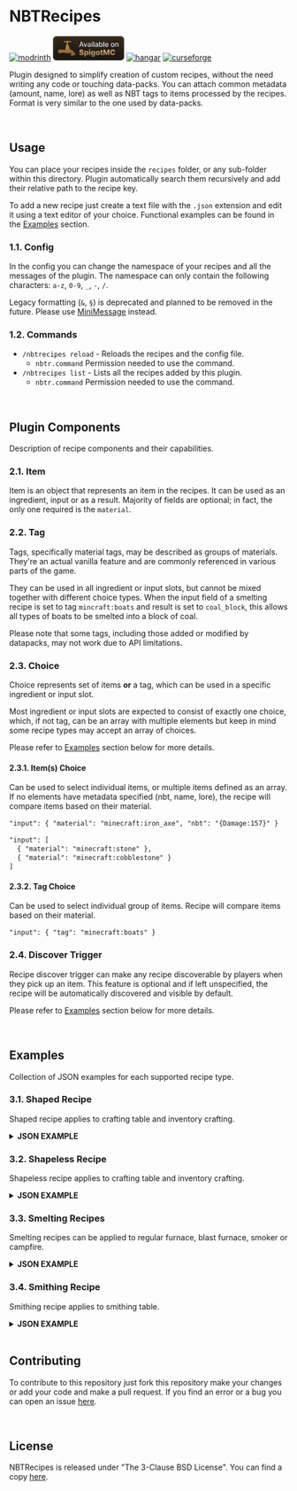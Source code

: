 # NBTRecipes
<a href="https://modrinth.com/plugin/nbtrecipes/"><img alt="modrinth" height="44" src="https://cdn.jsdelivr.net/npm/@intergrav/devins-badges@3/assets/cozy/available/modrinth_vector.svg"></a>
<a href="https://www.spigotmc.org/resources/nbtrecipes.107230/"><img alt="spigotmc" height="44" src="badges/spigotmc_vector.svg"></a>
<a href="https://hangar.papermc.io/LoreSchaeffer/NBTRecipes"><img alt="hangar" height="44" src="https://cdn.jsdelivr.net/npm/@intergrav/devins-badges@3/assets/cozy/available/hangar_vector.svg"></a>
<a href="https://legacy.curseforge.com/minecraft/bukkit-plugins/nbtrecipes"><img alt="curseforge" height="44" src="https://cdn.jsdelivr.net/npm/@intergrav/devins-badges@3/assets/cozy/available/curseforge_vector.svg"></a>

Plugin designed to simplify creation of custom recipes, without the need writing any code or touching data-packs.
You can attach common metadata (amount, name, lore) as well as NBT tags to items processed by the recipes.
Format is very similar to the one used by data-packs.

<br />

## Usage
You can place your recipes inside the `recipes` folder, or any sub-folder within this directory. Plugin automatically search them recursively and add their relative path to the recipe key.

To add a new recipe just create a text file with the `.json` extension and edit it using a text editor of your choice. Functional examples can be found in the [Examples](#examples) section.

### 1.1. Config
In the config you can change the namespace of your recipes and all the messages of the plugin.
The namespace can only contain the following characters: `a-z`, `0-9`, `_`, `-`, `/`.

Legacy formatting (`&`, `§`) is deprecated and planned to be removed in the future. Please use [MiniMessage](https://docs.advntr.dev/minimessage/format) instead.

### 1.2. Commands
* `/nbtrecipes reload` - Reloads the recipes and the config file.
  * `nbtr.command` Permission needed to use the command.
* `/nbtrecipes list` - Lists all the recipes added by this plugin.
  * `nbtr.command` Permission needed to use the command.

<br />

## Plugin Components
Description of recipe components and their capabilities.

### 2.1. Item
Item is an object that represents an item in the recipes. It can be used as an ingredient, input or as a result.
Majority of fields are optional; in fact, the only one required is the `material`.

### 2.2. Tag
Tags, specifically material tags, may be described as groups of materials. They're an actual vanilla feature and are commonly referenced in various parts of the game.

They can be used in all ingredient or input slots, but cannot be mixed together with different choice types.
When the input field of a smelting recipe is set to tag `mincraft:boats` and result is set to `coal_block`, this allows all types of boats to be smelted into a block of coal.

Please note that some tags, including those added or modified by datapacks, may not work due to API limitations.

### 2.3. Choice
Choice represents set of items **or** a tag, which can be used in a specific ingredient or input slot.

Most ingredient or input slots are expected to consist of exactly one choice, which, if not tag, can be an array with multiple elements but keep in mind some recipe types may accept an array of choices.

Please refer to [Examples](#examples) section below for more details.

#### 2.3.1. Item(s) Choice
Can be used to select individual items, or multiple items defined as an array. If no elements have metadata specified (nbt, name, lore), the recipe will compare items based on their material.
```json5
"input": { "material": "minecraft:iron_axe", "nbt": "{Damage:157}" }
```
```json5
"input": [
  { "material": "minecraft:stone" },
  { "material": "minecraft:cobblestone" }
]
```
#### 2.3.2. Tag Choice
Can be used to select individual group of items. Recipe will compare items based on their material.
```json5
"input": { "tag": "minecraft:boats" }
```

### 2.4. Discover Trigger
Recipe discover trigger can make any recipe discoverable by players when they pick up an item.
This feature is optional and if left unspecified, the recipe will be automatically discovered and visible by default.

Please refer to [Examples](#examples) section below for more details.

<br />

## Examples
Collection of JSON examples for each supported recipe type.

### 3.1. Shaped Recipe
Shaped recipe applies to crafting table and inventory crafting.

<details>
  <summary><b>JSON EXAMPLE</b></summary>

```json5
{
  "type": "crafting_shaped",
  // Crafting pattern. Array must consist of either:
  // - two, two-character elements reflecting an inventory crafting grid.
  // - three, three-character elements reflecting a crafting table grid.
  "pattern": [
    "  D",
    " D ",
    "S  "
  ],
  // Key to the pattern.
  // Each character must be mapped to exactly one recipe choice, which can be an array with multiple elements.
  "key": {
    "S": [
      { "material": "stick" },
      { "material": "blaze_rod" }
    ],
    "D": { "material": "diamond" }
  },
  // Recipe result.
  "result": {
    "material": "diamond_sword",
    "amount": 1,
    "name": "Diagonally Crafted Diamond Sword",
    "lore": [
      "As the name suggests..."
    ],
    "nbt": "{CustomModelData: 2}"
  },
  // Recipe discover trigger. Optional.
  "discover": {
    // Items that discovers the recipe. List of recipe choices. Each choice can be an array with multiple elements.
    "items": [
      { "material": "diamond" }
    ]
  }
}
```

</details>

### 3.2. Shapeless Recipe
Shapeless recipe applies to crafting table and inventory crafting.

<details>
  <summary><b>JSON EXAMPLE</b></summary>

```json5
{
  "type": "crafting_shapeless",
  // Crafting ingredients. List of recipe choices. Each choice can be an array with multiple elements.
  "ingredients": [
    { "tag": "minecraft:logs" },
    { "material": "flint_and_steel" }
  ],
  // Recipe result.
  "result": { "material": "charcoal" },
  // Recipe discover trigger. Optional.
  "discover": {
    // Items that discovers the recipe. List of recipe choices. Each choice can be an array with multiple elements.
    "items": [
      { "tag": "minecraft:logs" },
      { "material": "flint_and_steel" },
    ]
  }
}
```

</details>

### 3.3. Smelting Recipes
Smelting recipes can be applied to regular furnace, blast furnace, smoker or campfire.

<details>
  <summary><b>JSON EXAMPLE</b></summary>

```json5
{
  // Recipe type. For furnace recipes you can use one of: [SMELTING, BLASTING, SMOKING, CAMPFIRE_COOKING]
  "type": "smelting",
  // Furnace input. Exactly one recipe choice, which can be an array with multiple elements.
  "input": [
    { "material": "diamond_helmet" },
    { "material": "diamond_chestplate" },
    { "material": "diamond_leggings" },
    { "material": "diamond_boots" }
  ],
  // Recipe result.
  "result": { "material": "diamond" },
  // Experience to award player after taking smelting result. Optional.
  "experience": 0.7,
  // Time it takes to cook this recipe. Measured in ticks. Optional.
  "cooking_time": 200,
  // Recipe discover trigger. Optional.
  "discover": {
    // Items that discovers the recipe. List of recipe choices. Each choice can be an array with multiple elements.
    "items": [
      { "material": "diamond_helmet" },
      { "material": "diamond_chestplate" },
      { "material": "diamond_leggings" },
      { "material": "diamond_boots" }
    ]
  }
}
```
All furnace recipe types follow the same schema.

</details>

### 3.4. Smithing Recipe
Smithing recipe applies to smithing table.

<details>
  <summary><b>JSON EXAMPLE</b></summary>

```json5
{
  "type": "smithing",
  // Base item, you can think of it as an item which upgrades (could) be applied to.
  // Exactly one recipe choice. Can be an array with multiple elements.
  "base": { "material": "iron_pickaxe" },
  // Template item, you can think of it as an upgrade which is applied to the base item. Requires 1.20 or higher.
  // Exactly one recipe choice. Can be an array with multiple elements.
  "template": { "material": "air" },
  // Addition item. For vanilla recipes, it's usually a trim material.
  // Exactly one recipe choice. Can be an array with multiple elements.
  "addition": { "material": "diamond" },
  // Recipe result. Metadata is not supported as it's copied directly from the base item.
  "result": { "material": "diamond_pickaxe" },
  // Recipe discover trigger. Optional.
  "discover": {
    // Items that discovers the recipe. List of recipe choices. Each choice can be an array with multiple elements.
    "items": [
      { "material": "iron_pickaxe" }
    ]
  }
}
```
Metadata (name, lore, nbt) is not supported for result items, as it's copied directly from the base item.

</details>

<br />

## Contributing

To contribute to this repository just fork this repository make your changes or add your code and make a pull request.
If you find an error or a bug you can open an issue [here](https://github.com/LoreSchaeffer/NBTRecipes/issues).

<br />

## License

NBTRecipes is released under "The 3-Clause BSD License". You can find a copy [here](https://github.com/LoreSchaeffer/NBTRecipes/blob/master/LICENSE).

